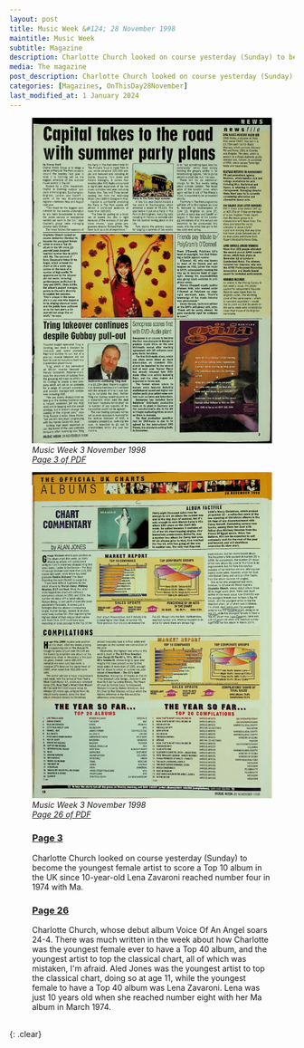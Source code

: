 ```yaml
---
layout: post
title: Music Week &#124; 28 November 1998
maintitle: Music Week
subtitle: Magazine
description: Charlotte Church looked on course yesterday (Sunday) to become the youngest female artist to score a Top 10 album in the UK since 10-year-old Lena Zavaroni reached number four in 1974 with Ma.
media: The magazine
post_description: Charlotte Church looked on course yesterday (Sunday) to become the youngest female artist to score a Top 10 album in the UK since 10-year-old Lena Zavaroni reached number four in 1974 with Ma.
categories: [Magazines, OnThisDay28November]
last_modified_at: 1 January 2024
---
```


<figure class="fig1">
<a href="/assets/images/magazines/1998-11-28-Music-Week-page-03.png"><img src="/assets/images/magazines/1998-11-28-Music-Week-page-03.png" class="full-width zoom-in" /></a>
<cite>Music Week 3 November 1998<br /><a class="external-link" href="https://worldradiohistory.com/UK/Music-Week/1998/Music-Week-1998-11-28.pdf#page=3">Page 3 of PDF</a></cite>
</figure>

<figure class="fig2">
<a href="/assets/images/magazines/1998-11-28-Music-Week-page-26.png"><img src="/assets/images/magazines/1998-11-28-Music-Week-page-26.png" class="full-width zoom-in" /></a>
<cite>Music Week 3 November 1998<br /><a class="external-link" href="https://worldradiohistory.com/UK/Music-Week/1998/Music-Week-1998-11-28.pdf#page=26">Page 26 of PDF</a></cite>
</figure>

<figure class="fig3">
<h3 id="page-3"><a href="#page-3">Page 3</a></h3>
Charlotte Church looked on course yesterday (Sunday) to become the youngest female artist to score a Top 10 album in the UK since 10-year-old Lena Zavaroni reached number four in 1974 with Ma.
</figure>

<figure class="fig3">
<h3 id="page-26"><a href="#page-26">Page 26</a></h3>
Charlotte Church, whose debut album Voice Of An Angel soars 24-4. There was much written in the week about how Charlotte was the youngest female ever to have a Top 40 album, and the youngest artist to top the classical chart, all of which was mistaken, I'm afraid. Aled Jones was the youngest artist to top the classical chart, doing so at age 11, while the youngest female to have a Top 40 album was Lena Zavaroni. Lena was just 10 years old when she reached number eight with her Ma album in March 1974.
</figure>

<br />{: .clear}


